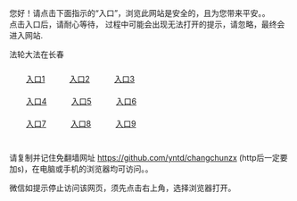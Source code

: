 您好！请点击下面指示的“入口”，浏览此网站是安全的，且为您带来平安。。 <br/>
点击入口后，请耐心等待， 过程中可能会出现无法打开的提示，请忽略，最终会进入网站. </br>

法轮大法在长春<br/>
<div style="padding:10px"><a style="margin:20px" target="_blank" href="https://d1ovqozolzp41p.cloudfront.net/2Qpsp?yijxf" id="ccLink1" rel="nofollow">入口1</a> <a target="_blank" style="margin:20px" href="https://d2nh0dxe4l7zjx.cloudfront.net/2Qpsp?tynpkxma" id="ccLink2" rel="nofollow">入口2</a> <a style="margin:20px" target="_blank" href="https://d37a63ehtwm5df.cloudfront.net/2Qpsp?uouck" id="ccLink3" rel="nofollow">入口3</a></div>

<div style="padding:10px" ><a style="margin:20px" target="_blank" href="https://d1ovqozolzp41p.cloudfront.net/2Qpsp?yijxf" id="ccLink4" rel="nofollow">入口4</a> <a style="margin:20px" href="https://d2nh0dxe4l7zjx.cloudfront.net/2Qpsp?tynpkxma" target="_blank" id="ccLink5" rel="nofollow">入口5</a> <a style="margin:20px" href="https://d37a63ehtwm5df.cloudfront.net/2Qpsp?uouck" target="_blank" id="ccLink6" rel="nofollow">入口6</a></div>

<div style="padding:10px"><a style="margin:20px" target="_blank" href="https://d1ovqozolzp41p.cloudfront.net/2Qpsp?yijxf" id="ccLink7" rel="nofollow">入口7</a> <a style="margin:20px" href="https://d2nh0dxe4l7zjx.cloudfront.net/2Qpsp?tynpkxma" target="_blank" id="ccLink8" rel="nofollow">入口8</a> <a style="margin:20px" target="_blank" href="https://d37a63ehtwm5df.cloudfront.net/2Qpsp?uouck" id="ccLink9" rel="nofollow">入口9</a></div>

<br/>



请复制并记住免翻墙网址 https://github.com/yntd/changchunzx (http后一定要加s)，在电脑或手机的浏览器均可访问。。<br/>

微信如提示停止访问该网页，须先点击右上角，选择浏览器打开。
